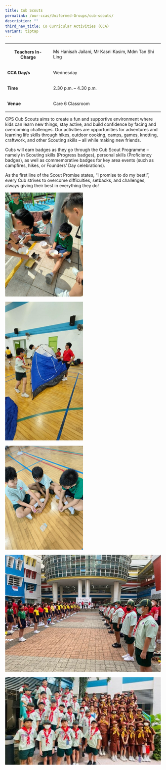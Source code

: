 ```yaml
---
title: Cub Scouts
permalink: /our-ccas/Uniformed-Groups/cub-scouts/
description: ""
third_nav_title: Co Curricular Activities (CCA)
variant: tiptap
---
```

<table style="minWidth: 50px">
<colgroup>
<col>
<col>
</colgroup>
<tbody>
<tr>
<th rowspan="1" colspan="1">
<p><strong>Teachers In-Charge</strong>
</p>
</th>
<td rowspan="1" colspan="1">
<p>Ms Hanisah Jailani, Mr Kasni Kasim, Mdm Tan Shi Ling</p>
</td>
</tr>
<tr>
<td rowspan="1" colspan="1">
<p><strong>CCA Day/s</strong>
</p>
</td>
<td rowspan="1" colspan="1">
<p>Wednesday</p>
</td>
</tr>
<tr>
<td rowspan="1" colspan="1">
<p><strong>Time</strong>
</p>
</td>
<td rowspan="1" colspan="1">
<p>2.30 p.m. – 4.30 p.m.</p>
</td>
</tr>
<tr>
<td rowspan="1" colspan="1">
<p><strong>Venue</strong>
</p>
</td>
<td rowspan="1" colspan="1">
<p>Care 6 Classroom</p>
</td>
</tr>
</tbody>
</table>
<p>CPS Cub Scouts aims to create a fun and supportive environment where kids
can learn new things, stay active, and build confidence by facing and overcoming
challenges. Our activities are opportunities for adventures and learning
life skills through hikes, outdoor cooking, camps, games, knotting, craftwork,
and other Scouting skills – all while making new friends.</p>
<p></p>
<p>Cubs will earn badges as they go through the Cub Scout Programme – namely
in Scouting skills (Progress badges), personal skills (Proficiency badges),
as well as commemorative badges for key area events (such as campfires,
hikes, or Founders’ Day celebrations).</p>
<p></p>
<p>As the first line of the Scout Promise states, “I promise to do my best!”,
every Cub strives to overcome difficulties, setbacks, and challenges, always
giving their best in everything they do!</p>
<p></p>
<div class="isomer-image-wrapper">
<img style="width: 50%;" height="auto" width="100%" alt="" src="/images/SCOUTS_1.jpg">
</div>
<p></p>
<div class="isomer-image-wrapper">
<img style="width: 50%;" height="auto" width="100%" alt="" src="/images/SCOUTS_2.jpg">
</div>
<p></p>
<div class="isomer-image-wrapper">
<img style="width: 50%;" height="auto" width="100%" alt="" src="/images/SCOUTS_5.jpg">
</div>
<p></p>
<div class="isomer-image-wrapper">
<img style="width: 100%;" height="auto" width="100%" alt="" src="/images/SCOUTS_3.jpg">
</div>
<p></p>
<p></p>
<div class="isomer-image-wrapper">
<img style="width: 100%" height="auto" width="100%" alt="" src="/images/SCOUTS_6.jpg">
</div>
<p></p>